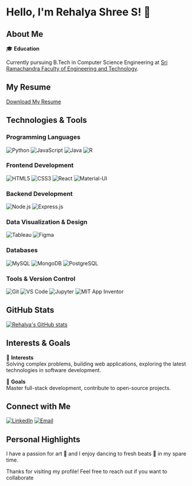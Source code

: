 # Hello, I'm Rehalya Shree S! 👋

## About Me

🎓 **Education**  

Currently pursuing B.Tech in Computer Science Engineering at [Sri Ramachandra Faculty of Engineering and Technology](https://www.sriramachandra.edu.in/university/engineering/).

## My Resume

[Download My Resume](https://www.canva.com/design/DAGJaQiCKSM/6Slfb43ELjryqE0HuVMAjQ/edit?utm_content=DAGJaQiCKSM&utm_campaign=designshare&utm_medium=link2&utm_source=sharebutton)

## Technologies & Tools

### Programming Languages
![Python](https://img.shields.io/badge/Python-3776AB?style=for-the-badge&logo=python&logoColor=white)
![JavaScript](https://img.shields.io/badge/JavaScript-F7DF1E?style=for-the-badge&logo=javascript&logoColor=black)
![Java](https://img.shields.io/badge/Java-007396?style=for-the-badge&logo=java&logoColor=white)
![R](https://img.shields.io/badge/R-276DC3?style=for-the-badge&logo=r&logoColor=white)

### Frontend Development
![HTML5](https://img.shields.io/badge/HTML5-E34F26?style=for-the-badge&logo=html5&logoColor=white)
![CSS3](https://img.shields.io/badge/CSS3-1572B6?style=for-the-badge&logo=css3&logoColor=white)
![React](https://img.shields.io/badge/React-61DAFB?style=for-the-badge&logo=react&logoColor=black)
![Material-UI](https://img.shields.io/badge/Material--UI-0081CB?style=for-the-badge&logo=material-ui&logoColor=white)

### Backend Development
![Node.js](https://img.shields.io/badge/Node.js-43853D?style=for-the-badge&logo=node.js&logoColor=white)
![Express.js](https://img.shields.io/badge/Express.js-000000?style=for-the-badge&logo=express&logoColor=white)

### Data Visualization & Design
![Tableau](https://img.shields.io/badge/Tableau-E97627?style=for-the-badge&logo=tableau&logoColor=white)
![Figma](https://img.shields.io/badge/Figma-F24E1E?style=for-the-badge&logo=figma&logoColor=white)

### Databases
![MySQL](https://img.shields.io/badge/MySQL-4479A1?style=for-the-badge&logo=mysql&logoColor=white)
![MongoDB](https://img.shields.io/badge/MongoDB-47A248?style=for-the-badge&logo=mongodb&logoColor=white)
![PostgreSQL](https://img.shields.io/badge/PostgreSQL-336791?style=for-the-badge&logo=postgresql&logoColor=white)

### Tools & Version Control
![Git](https://img.shields.io/badge/Git-F05032?style=for-the-badge&logo=git&logoColor=white)
![VS Code](https://img.shields.io/badge/VS_Code-007ACC?style=for-the-badge&logo=visual-studio-code&logoColor=white)
![Jupyter](https://img.shields.io/badge/Jupyter-F37626?style=for-the-badge&logo=jupyter&logoColor=white)
![MIT App Inventor](https://img.shields.io/badge/MIT%20App%20Inventor-4285F4?style=for-the-badge&logo=mit&logoColor=white)

## GitHub Stats

[![Rehalya's GitHub stats](https://github-readme-stats.vercel.app/api?username=rehalya2004&show_icons=true&theme=radical)](https://github.com/rehalya2004)

## Interests & Goals

🌟 **Interests**  
Solving complex problems, building web applications, exploring the latest technologies in software development.

🎯 **Goals**  
Master full-stack development, contribute to open-source projects.

## Connect with Me

[![LinkedIn](https://img.shields.io/badge/LinkedIn-0077B5?style=for-the-badge&logo=linkedin&logoColor=white)](https://www.linkedin.com/in/rehalya-shree-senthil-kumar-b3712526b?utm_source=share&utm_campaign=share_via&utm_content=profile&utm_medium=android_app)
[![Email](https://img.shields.io/badge/Email-D14836?style=for-the-badge&logo=gmail&logoColor=white)](mailto:rehalyashree@gmail.com)

## Personal Highlights

I have a passion for art 🎨 and I enjoy dancing to fresh beats 💃 in my spare time.

Thanks for visiting my profile! Feel free to reach out if you want to collaborate
